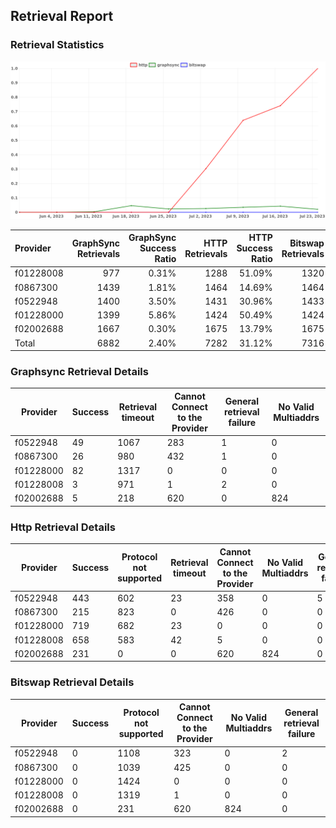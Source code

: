## Retrieval Report
### Retrieval Statistics
<img src="https://raw.githubusercontent.com/data-preservation-programs/filplus-checker-assets/main/filecoin-project/filecoin-plus-large-datasets/issues/1625/1690177389767.png"/>

| Provider  | GraphSync Retrievals | GraphSync Success Ratio | HTTP Retrievals | HTTP Success Ratio | Bitswap Retrievals | Bitswap Success Ratio |
| :-------- | -------------------: | ----------------------: | --------------: | -----------------: | -----------------: | --------------------: |
| f01228008 |                  977 |                   0.31% |            1288 |             51.09% |               1320 |                 0.00% |
| f0867300  |                 1439 |                   1.81% |            1464 |             14.69% |               1464 |                 0.00% |
| f0522948  |                 1400 |                   3.50% |            1431 |             30.96% |               1433 |                 0.00% |
| f01228000 |                 1399 |                   5.86% |            1424 |             50.49% |               1424 |                 0.00% |
| f02002688 |                 1667 |                   0.30% |            1675 |             13.79% |               1675 |                 0.00% |
| Total     |                 6882 |                   2.40% |            7282 |             31.12% |               7316 |                 0.00% |

### Graphsync Retrieval Details
| Provider  | Success | Retrieval timeout | Cannot Connect to the Provider | General retrieval failure | No Valid Multiaddrs |
| --------- | ------- | ----------------- | ------------------------------ | ------------------------- | ------------------- |
| f0522948  | 49      | 1067              | 283                            | 1                         | 0                   |
| f0867300  | 26      | 980               | 432                            | 1                         | 0                   |
| f01228000 | 82      | 1317              | 0                              | 0                         | 0                   |
| f01228008 | 3       | 971               | 1                              | 2                         | 0                   |
| f02002688 | 5       | 218               | 620                            | 0                         | 824                 |

### Http Retrieval Details
| Provider  | Success | Protocol not supported | Retrieval timeout | Cannot Connect to the Provider | No Valid Multiaddrs | General retrieval failure |
| --------- | ------- | ---------------------- | ----------------- | ------------------------------ | ------------------- | ------------------------- |
| f0522948  | 443     | 602                    | 23                | 358                            | 0                   | 5                         |
| f0867300  | 215     | 823                    | 0                 | 426                            | 0                   | 0                         |
| f01228000 | 719     | 682                    | 23                | 0                              | 0                   | 0                         |
| f01228008 | 658     | 583                    | 42                | 5                              | 0                   | 0                         |
| f02002688 | 231     | 0                      | 0                 | 620                            | 824                 | 0                         |

### Bitswap Retrieval Details
| Provider  | Success | Protocol not supported | Cannot Connect to the Provider | No Valid Multiaddrs | General retrieval failure |
| --------- | ------- | ---------------------- | ------------------------------ | ------------------- | ------------------------- |
| f0522948  | 0       | 1108                   | 323                            | 0                   | 2                         |
| f0867300  | 0       | 1039                   | 425                            | 0                   | 0                         |
| f01228000 | 0       | 1424                   | 0                              | 0                   | 0                         |
| f01228008 | 0       | 1319                   | 1                              | 0                   | 0                         |
| f02002688 | 0       | 231                    | 620                            | 824                 | 0                         |
